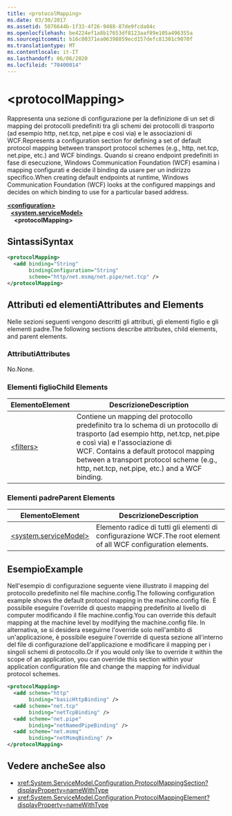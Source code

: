 ```yaml
---
title: <protocolMapping>
ms.date: 03/30/2017
ms.assetid: 5076644b-1f33-4f26-9488-87de9fcda04c
ms.openlocfilehash: be4224ef1a8b17653df8123aaf89e105a496355a
ms.sourcegitcommit: b16c00371ea06398859ecd157defc81301c9070f
ms.translationtype: MT
ms.contentlocale: it-IT
ms.lasthandoff: 06/06/2020
ms.locfileid: "70400014"
---
```

# \<protocolMapping>
<span data-ttu-id="b390f-101">Rappresenta una sezione di configurazione per la definizione di un set di mapping dei protocolli predefiniti tra gli schemi dei protocolli di trasporto (ad esempio http, net.tcp, net.pipe e così via) e le associazioni di WCF.</span><span class="sxs-lookup"><span data-stu-id="b390f-101">Represents a configuration section for defining a set of default protocol mapping between transport protocol schemes (e.g., http, net.tcp, net.pipe, etc.) and WCF bindings.</span></span> <span data-ttu-id="b390f-102">Quando si creano endpoint predefiniti in fase di esecuzione, Windows Communication Foundation (WCF) esamina i mapping configurati e decide il binding da usare per un indirizzo specifico.</span><span class="sxs-lookup"><span data-stu-id="b390f-102">When creating default endpoints at runtime, Windows Communication Foundation (WCF) looks at the configured mappings and decides on which binding to use for a particular based address.</span></span>  
  
[**\<configuration>**](../configuration-element.md)\
&nbsp;&nbsp;[**\<system.serviceModel>**](system-servicemodel.md)\
&nbsp;&nbsp;&nbsp;&nbsp;**\<protocolMapping>**  
  
## <a name="syntax"></a><span data-ttu-id="b390f-103">Sintassi</span><span class="sxs-lookup"><span data-stu-id="b390f-103">Syntax</span></span>  
  
```xml  
<protocolMapping>
  <add binding="String"
       bindingConfiguration="String"
       scheme="http/net.msmq/net.pipe/net.tcp" />
</protocolMapping>
```  
  
## <a name="attributes-and-elements"></a><span data-ttu-id="b390f-104">Attributi ed elementi</span><span class="sxs-lookup"><span data-stu-id="b390f-104">Attributes and Elements</span></span>  
 <span data-ttu-id="b390f-105">Nelle sezioni seguenti vengono descritti gli attributi, gli elementi figlio e gli elementi padre.</span><span class="sxs-lookup"><span data-stu-id="b390f-105">The following sections describe attributes, child elements, and parent elements.</span></span>  
  
### <a name="attributes"></a><span data-ttu-id="b390f-106">Attributi</span><span class="sxs-lookup"><span data-stu-id="b390f-106">Attributes</span></span>  
 <span data-ttu-id="b390f-107">No.</span><span class="sxs-lookup"><span data-stu-id="b390f-107">None.</span></span>  
  
### <a name="child-elements"></a><span data-ttu-id="b390f-108">Elementi figlio</span><span class="sxs-lookup"><span data-stu-id="b390f-108">Child Elements</span></span>  
  
|<span data-ttu-id="b390f-109">Elemento</span><span class="sxs-lookup"><span data-stu-id="b390f-109">Element</span></span>|<span data-ttu-id="b390f-110">Descrizione</span><span class="sxs-lookup"><span data-stu-id="b390f-110">Description</span></span>|  
|-------------|-----------------|  
|[\<filters>](filters-of-routing.md)|<span data-ttu-id="b390f-111">Contiene un mapping del protocollo predefinito tra lo schema di un protocollo di trasporto (ad esempio http, net.tcp, net.pipe e così via) e l'associazione di WCF. </span><span class="sxs-lookup"><span data-stu-id="b390f-111">Contains a default protocol mapping between a transport protocol scheme (e.g., http, net.tcp, net.pipe, etc.) and a WCF binding.</span></span>|  
  
### <a name="parent-elements"></a><span data-ttu-id="b390f-112">Elementi padre</span><span class="sxs-lookup"><span data-stu-id="b390f-112">Parent Elements</span></span>  
  
|<span data-ttu-id="b390f-113">Elemento</span><span class="sxs-lookup"><span data-stu-id="b390f-113">Element</span></span>|<span data-ttu-id="b390f-114">Descrizione</span><span class="sxs-lookup"><span data-stu-id="b390f-114">Description</span></span>|  
|-------------|-----------------|  
|[\<system.serviceModel>](system-servicemodel.md)|<span data-ttu-id="b390f-115">Elemento radice di tutti gli elementi di configurazione WCF.</span><span class="sxs-lookup"><span data-stu-id="b390f-115">The root element of all WCF configuration elements.</span></span>|  
  
## <a name="example"></a><span data-ttu-id="b390f-116">Esempio</span><span class="sxs-lookup"><span data-stu-id="b390f-116">Example</span></span>  
 <span data-ttu-id="b390f-117">Nell'esempio di configurazione seguente viene illustrato il mapping del protocollo predefinito nel file machine.config.</span><span class="sxs-lookup"><span data-stu-id="b390f-117">The following configuration example shows the default protocol mapping in the machine.config file.</span></span> <span data-ttu-id="b390f-118">È possibile eseguire l'override di questo mapping predefinito al livello di computer modificando il file machine.config.</span><span class="sxs-lookup"><span data-stu-id="b390f-118">You can override this default mapping at the machine level by modifying the machine.config file.</span></span> <span data-ttu-id="b390f-119">In alternativa, se si desidera eseguirne l'override solo nell'ambito di un'applicazione, è possibile eseguire l'override di questa sezione all'interno del file di configurazione dell'applicazione e modificare il mapping per i singoli schemi di protocollo.</span><span class="sxs-lookup"><span data-stu-id="b390f-119">Or if you would only like to override it within the scope of an application, you can override this section within your application configuration file and change the mapping for individual protocol schemes.</span></span>  
  
```xml  
<protocolMapping>
  <add scheme="http"
       binding="basicHttpBinding" />
  <add scheme="net.tcp"
       binding="netTcpBinding" />
  <add scheme="net.pipe"
       binding="netNamedPipeBinding" />
  <add scheme="net.msmq"
       binding="netMsmqBinding" />
</protocolMapping>
```  
  
## <a name="see-also"></a><span data-ttu-id="b390f-120">Vedere anche</span><span class="sxs-lookup"><span data-stu-id="b390f-120">See also</span></span>

- <xref:System.ServiceModel.Configuration.ProtocolMappingSection?displayProperty=nameWithType>
- <xref:System.ServiceModel.Configuration.ProtocolMappingElement?displayProperty=nameWithType>
